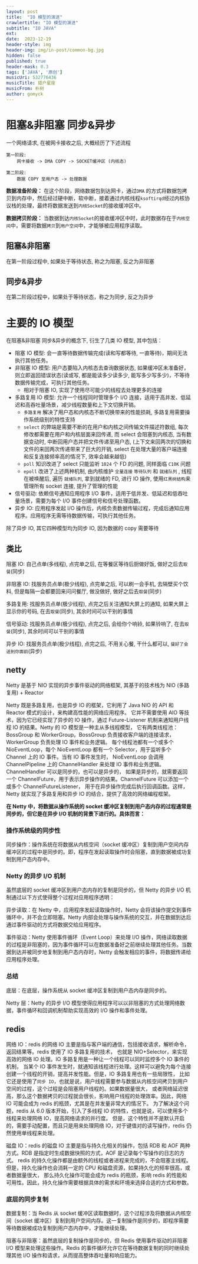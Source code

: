 ```yaml
---
layout: post
title:  "IO 模型的演进"
crawlertitle: "IO 模型的演进"
subtitle: "IO JAVA"
ext:
date:  2023-12-19
header-style: img
header-img: img/in-post/common-bg.jpg
hidden: false
published: true
header-mask: 0.3
tags: ['JAVA', '原创']
musicUri: 532776436
musicTitle: 猎户星座
musicFrom: 朴树
author: gomyck
---
```


# 阻塞&非阻塞  同步&异步

一个网络请求, 在被网卡接收之后, 大概经历了下述流程

```text
第一阶段:
    网卡接收 -> DMA COPY -> SOCKET缓冲区 (内核态)

第二阶段:
    数据 COPY 至用户态 -> 处理数据
```

**数据准备阶段：** 在这个阶段，网络数据包到达网卡，通过`DMA` 的方式将数据包拷贝到内存中，然后经过硬中断，软中断，接着通过内核线程`ksoftirqd`经过内核协议栈的处理，最终将数据发送到`内核Socket`的接收缓冲区中。

**数据拷贝阶段：** 当数据到达`内核Socket`的接收缓冲区中时，此时数据存在于`内核空间`中，需要将数据`拷贝`到`用户空间`中，才能够被应用程序读取。

## 阻塞&非阻塞

在第一阶段过程中, 如果处于等待状态, 称之为阻塞, 反之为非阻塞

## 同步&异步

在第二阶段过程中，如果处于等待状态，称之为同步, 反之为异步

# 主要的 IO 模型

在阻塞&非阻塞  同步&异步的概念下, 衍生了几类 IO 模型, 其中包括：

- 阻塞 IO 模型: 会一直等待数据传输完成(读和写都等待, 一直等待)，期间无法执行其他任务。
- 非阻塞 IO 模型: 用户态要陷入内核态去查询数据状态, 如果缓冲区未准备好，则立即返回错误状态(读或写, 都是能读多少读多少, 能写多少写多少)，不等待数据传输完成，可执行其他任务。
  - 相对于阻塞 IO, 实现了使用尽可能少的线程去处理更多的连接
- 多路复用 IO 模型: 允许一个线程同时管理多个 I/O 连接，适用于高并发、低延迟和高吞吐量场景，减少线程数量和上下文切换开销。
  - `多路复用` 解决了用户态和内核态不断切换带来的性能损耗, 多路复用需要操作系统级别的特性支持
  - `select` 的弊端是需要不断的在用户和内核之间传输文件描述符数组, 每次修改都需要在用户和内核层面来回传递, 而 select 会阻塞到内核态, 当有数据变动时, 中断回用户态并把文件传递至用户态, (上下文来回两次的切换和文件的来回两次传递带来了巨大的开销, select 在处理大量的客户端连接和反复连接频率高的情况下, 效率会越来越低)
  - `poll` 知识改进了 select 只能监听 `1024` 个 FD 的问题, 同样面临 `C10K` 问题
  - `epoll` 改进了上述两种机制, 由内核维护 `全量连接` `等待队列` 和 `就绪队列` , 线程在被唤醒后, 遍历 `就绪队列`, 拿到就绪的 FD, 进行 IO 操作, 使用`红黑树结构`来管理所有 socket 连接, 提升了管理的性能
- 信号驱动: 依赖信号通知应用程序 I/O 事件，适用于低并发、低延迟和低吞吐量场景，需要为每个 I/O 事件创建信号和信号处理函数。
- 异步 IO: 应用程序发起 I/O 操作后，内核负责数据传输过程，完成后通知应用程序。应用程序无需等待数据传输，可执行其他任务。

除了异步 IO, 其它四种模型均为同步 IO, 因为数据的 copy 需要等待

## 类比

阻塞 IO: 自己点单(多线程), 点完单之后, 在等餐区等待后厨做好饭, 做好之后去`取餐`(同步)

非阻塞 IO: 找服务员点单(极少线程), 点完单之后, 可以刷一会手机, 去隔壁买个饮料, 但是每隔一会都要回来问问餐厅, 做没做好, 做好之后去`取餐`(同步)

多路复用: 找服务员点单(极少线程), 点完之后关注通知大屏上的通知, 如果大屏上显示你的号码, 在去`取餐`(同步), 其余时间可以干别的事情

信号驱动: 找服务员点单(极少线程), 点完之后, 会给你个响铃, 如果铃响了, 在去`取餐`(同步), 其余时间可以干别的事情

异步 IO: 找服务员点单(极少线程), 点完之后, 不用关心餐, 干什么都可以, `餐好了会送到你面前`(异步)

## netty

Netty 是基于 NIO 实现的异步事件驱动的网络框架, 其基于的技术栈为 NIO (多路复用) + Reactor

Netty 既是多路复用，也是异步 IO 的框架，它利用了 Java NIO 的 API 和 Reactor 模式的设计，来构建高性能的网络应用程序。
它并不需要使用 AIO 等技术，因为它已经实现了异步的 IO 操作，通过 Future-Listener 机制来通知用户线程 IO 的结果。Netty 的 IO 模型是一种主从多线程模型，
它有两类线程池：BossGroup 和 WorkerGroup。BossGroup 负责接收客户端的连接请求，WorkerGroup 负责处理 IO 事件和业务逻辑。
每个线程池都有一个或多个 NioEventLoop，每个 NioEventLoop 都有一个 Selector，用于监听多个 Channel 上的 IO 事件。当有 IO 事件发生时，
NioEventLoop 会调用 ChannelPipeline 上的 ChannelHandler 来处理 IO 事件和业务逻辑。ChannelHandler 可以是同步的，也可以是异步的，
如果是异步的，就需要返回一个 ChannelFuture，用于表示异步操作的结果。ChannelFuture 可以添加一个或多个 ChannelFutureListener，
用于在异步操作完成后执行回调函数。这样，Netty 就实现了多路复用和异步 IO 的结合，提供了高效的网络编程框架。

**在 Netty 中，将数据从操作系统的 socket 缓冲区复制到用户态内存的过程通常是同步的，但它是在异步 I/O 机制的背景下进行的。具体而言：**

### 操作系统级的同步性

同步操作：操作系统在将数据从内核空间（socket 缓冲区）复制到用户空间内存缓冲区的过程中是同步的。即，程序在发起读取操作时会阻塞，直到数据被成功复制到用户态内存中。

### Netty 的异步 I/O 机制

虽然底层的 socket 缓冲区到用户态内存的复制是同步的，但 Netty 的异步 I/O 机制通过以下方式使得整个过程对应用程序透明：

异步读取：在 Netty 中，应用程序发起读取操作时，Netty 会将该操作提交到事件循环中，并不会立即阻塞。Netty 内部会处理与操作系统的交互，并在数据到达后通过事件驱动的方式将数据交给应用程序。

事件驱动：Netty 使用事件循环（Event Loop）来处理 I/O 操作，网络读取数据的过程是非阻塞的，因为事件循环可以在数据准备好之前继续处理其他任务。当数据到达并被同步地复制到用户态内存时，Netty 会触发相应的事件，将数据传递给应用程序处理。

### 总结
底层：在底层，操作系统从 socket 缓冲区复制到用户态内存是同步的。

Netty 层：Netty 的异步 I/O 模型使得应用程序可以以非阻塞的方式处理网络数据，事件循环和回调机制帮助实现高效的 I/O 操作和事件处理。

## redis

网络 IO：redis 的网络 IO 主要是指与客户端的通信，包括接收请求，解析命令，返回结果等。redis 使用了 IO 多路复用的技术，
也就是 NIO+Selector，来实现高效的网络 IO 处理。IO 多路复用是一种让一个线程可以同时监控多个 IO 事件的机制，
当某个 IO 事件发生时，就通知该线程进行处理。这样可以避免为每个连接创建一个线程的开销，提高并发性能。但是，IO 多路复用也有一些局限性，
比如它还是使用了`同步 IO`，也就是说，用户线程需要参与数据从内核空间拷贝到用户空间的过程，这个过程是会阻塞用户线程的。如果数据量很大，
或者网络延迟很高，那么这个数据拷贝的过程就会很长，影响用户线程的处理效率。因此，网络 IO 可能会成为 redis 的瓶颈，尤其是在并发量非常大的情况下。
为了解决这个问题，redis 从 6.0 版本开始，引入了多线程 IO 的特性，也就是说，可以使用多个线程来处理网络 IO，提高网络请求的并行度。
但是，这个特性并不是默认开启的，需要手动配置，而且只是用来处理网络 IO，对于键值对的读写操作，redis 仍然使用单线程来处理。

磁盘 IO：redis 的磁盘 IO 主要是指与持久化相关的操作，包括 RDB 和 AOF 两种方式。RDB 是指定时生成数据快照的方式，AOF 是记录每个写操作的日志的方式。
redis 的持久化操作都是由额外的线程或者进程来完成的，不会阻塞主线程。但是，持久化操作也会消耗一定的 CPU 和磁盘资源，如果持久化的频率很高，或者数据量很大，
那么持久化操作可能会成为 redis 的瓶颈，影响 redis 的性能和可用性。因此，持久化操作需要根据具体的需求和环境来选择合适的方式和参数。


### 底层的同步复制

数据复制：当 Redis 从 socket 缓冲区读取数据时，这个过程涉及将数据从内核空间（socket 缓冲区）复制到用户空间内存。这一复制操作是同步的，即程序需要等待数据被成功复制到用户态内存中，才能继续处理。

阻塞与非阻塞：虽然底层的复制操作是同步的，但 Redis 使用事件驱动的非阻塞 I/O 模型来处理这些操作。Redis 的事件循环允许它在等待数据复制的同时继续处理其他 I/O 操作和请求，从而提高整体吞吐量和响应能力。
